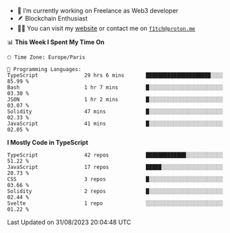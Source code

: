- 🔭 I’m currently working on Freelance as Web3 developer
- 🪶 Blockchain Enthusiast
- 👨‍💻 You can visit my [website](https://f1tch.xyz) or contact me on [`f1tch@proton.me`](mailto:f1tch@proton.me)

<!--START_SECTION:waka-->
📊 **This Week I Spent My Time On** 

```text
🕑︎ Time Zone: Europe/Paris

💬 Programming Languages: 
TypeScript               29 hrs 6 mins       █████████████████████░░░░   85.99 % 
Bash                     1 hr 7 mins         █░░░░░░░░░░░░░░░░░░░░░░░░   03.30 % 
JSON                     1 hr 2 mins         █░░░░░░░░░░░░░░░░░░░░░░░░   03.07 % 
Solidity                 47 mins             █░░░░░░░░░░░░░░░░░░░░░░░░   02.33 % 
JavaScript               41 mins             █░░░░░░░░░░░░░░░░░░░░░░░░   02.05 % 
```

**I Mostly Code in TypeScript** 

```text
TypeScript               42 repos            █████████████░░░░░░░░░░░░   51.22 % 
JavaScript               17 repos            █████░░░░░░░░░░░░░░░░░░░░   20.73 % 
CSS                      3 repos             █░░░░░░░░░░░░░░░░░░░░░░░░   03.66 % 
Solidity                 2 repos             █░░░░░░░░░░░░░░░░░░░░░░░░   02.44 % 
Svelte                   1 repo              ░░░░░░░░░░░░░░░░░░░░░░░░░   01.22 % 
```




 Last Updated on 31/08/2023 20:04:48 UTC
<!--END_SECTION:waka-->
